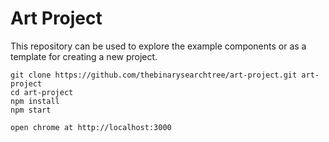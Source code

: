 # Art Project
This repository can be used to explore the example components or as a template for creating a new project.

```
git clone https://github.com/thebinarysearchtree/art-project.git art-project
cd art-project
npm install
npm start

open chrome at http://localhost:3000
```